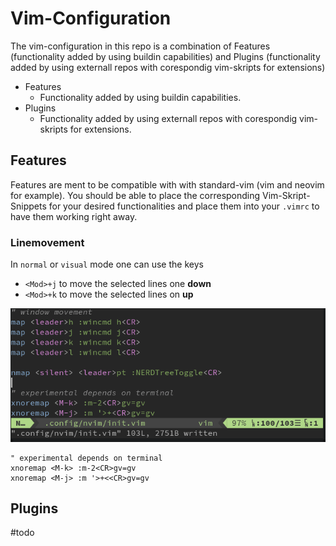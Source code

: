 # Vim-Configuration

The vim-configuration in this repo is a combination of Features (functionality added by using buildin capabilities) and Plugins (functionality added by using externall repos with corespondig vim-skripts for extensions)

- Features
    - Functionality added by using buildin capabilities.
- Plugins
    - Functionality added by using externall repos with corespondig vim-skripts for extensions.

## Features

Features are ment to be compatible with with standard-vim (vim and neovim for example). You should be able to place the corresponding Vim-Skript-Snippets for your desired functionalities and place them into your `.vimrc` to have them working right away.

### Linemovement

In `normal` or `visual` mode one can use the keys
- `<Mod>+j` to move the selected lines one **down**
- `<Mod>+k` to move the selected lines on **up**

![alt](docs/linemovement.gif)

```vim
" experimental depends on terminal
xnoremap <M-k> :m-2<CR>gv=gv
xnoremap <M-j> :m '>+<<CR>gv=gv
```

## Plugins

#todo